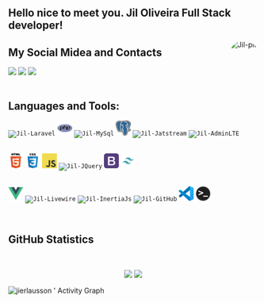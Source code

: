 ## Hello nice to meet you. Jil Oliveira Full Stack developer!
  <img align="right" alt="Jil-pic" height="150" style="border-radius:50px;" src="https://oticairis.dlwsolucoes.com.br/img/jil_pic.png">

## **My Social Midea and Contacts**
<div>
  <code><a href="https://www.linkedin.com/in/jierlausson" target="_blank"><img src="https://icongr.am/devicon/linkedin-original.svg" target="_blank"></a></code>
  <code><a href="https://instagram.com/jierlausson.dev" target="_blank"><img src="https://cdn.cdnlogo.com/logos/i/92/instagram.svg" height="30" target="_blank"></a></code>
  <code><a href = "mailto:jierlausson@yahoo.com.br"><img src="https://uxwing.com/wp-content/themes/uxwing/download/37-communication-chat-call/purple-mail.svg" height="30" target="_blank"></a></code>
</div><br>
  
## **Languages and Tools:**
<div style="display: inline_block">
  <code><img  alt="Jil-Laravel"  height="30" src="https://cdn.jsdelivr.net/gh/devicons/devicon/icons/laravel/laravel-plain.svg"></code>
  <code><img  alt="Jil-PHP" height="30" src="https://raw.githubusercontent.com/github/explore/80688e429a7d4ef2fca1e82350fe8e3517d3494d/topics/php/php.png"></code>
  <code><img  alt="Jil-MySql" height="30" src="https://icongr.am/devicon/mysql-original.svg"></code>
  <code><img  alt="Jil-PostgreSQL" height="30" src="https://raw.githubusercontent.com/github/explore/80688e429a7d4ef2fca1e82350fe8e3517d3494d/topics/postgresql/postgresql.png"></code>
  <code><img  alt="Jil-Jatstream" height="30" src="https://ih1.redbubble.net/image.2428884987.0603/st,small,507x507-pad,600x600,f8f8f8.jpg"></code>
  <code><img  alt="Jil-AdminLTE" height="30" src="https://adminlte.io/docs/3.0/assets/img/AdminLTELogo.png"></code><br><br>

  <code><img  alt="Jil-HTML" height="30" src="https://raw.githubusercontent.com/github/explore/80688e429a7d4ef2fca1e82350fe8e3517d3494d/topics/html/html.png"></code>
  <code><img  alt="Jil-CSS" height="30" src="https://raw.githubusercontent.com/github/explore/80688e429a7d4ef2fca1e82350fe8e3517d3494d/topics/css/css.png"></code>
  <code><img  alt="Jil-Javascript" height="30" src="https://raw.githubusercontent.com/github/explore/80688e429a7d4ef2fca1e82350fe8e3517d3494d/topics/javascript/javascript.png"></code>
  <code><img  alt="Jil-JQuery" height="30" src="https://icongr.am/devicon/jquery-original.svg"></code>
  <code><img  alt="Jil-GitHub" height="30" src="https://raw.githubusercontent.com/github/explore/80688e429a7d4ef2fca1e82350fe8e3517d3494d/topics/bootstrap/bootstrap.png"></code>
  <code><img  alt="Jil-Tailwind" height="30" src="https://raw.githubusercontent.com/github/explore/80688e429a7d4ef2fca1e82350fe8e3517d3494d/topics/tailwind/tailwind.png"></code><br><br>
    
  <code><img  alt="Jil-VueJs" height="30" src="https://raw.githubusercontent.com/github/explore/80688e429a7d4ef2fca1e82350fe8e3517d3494d/topics/vue/vue.png"></code>
  <code><img  alt="Jil-Livewire" height="30" src="https://laravel-livewire.com/img/underwater_jelly.svg"></code>
  <code><img  alt="Jil-InertiaJs" height="30" src="https://avatars.githubusercontent.com/u/47703742?s=200&v=4"></code>
  <code><img  alt="Jil-GitHub" height="30" src="https://github.githubassets.com/images/modules/logos_page/GitHub-Mark.png"></code>
  <code><img  alt="Jil-VSCode" height="30" src="https://raw.githubusercontent.com/github/explore/80688e429a7d4ef2fca1e82350fe8e3517d3494d/topics/visual-studio-code/visual-studio-code.png"></code>
  <code><img  alt="Jil-Terminal" height="30" src="https://raw.githubusercontent.com/github/explore/80688e429a7d4ef2fca1e82350fe8e3517d3494d/topics/terminal/terminal.png"></code>
</div><br>
  
## **GitHub Statistics**

<br/>
<p align="center">
  <img width="49.5%" src="https://github-readme-stats.vercel.app/api?username=jierlausson&show_icons=true&theme=nord&hide_border=true" />
  <img width="49.5%" src="https://github-readme-streak-stats.herokuapp.com/?user=jierlausson&theme=nord&hide_border=true" /><br>
</p>

  ![jierlausson ' Activity Graph](https://activity-graph.herokuapp.com/graph?username=jierlausson&custom_title=Jil%20Oliveira%20Contribution%20Graph&theme=nord&bg_color=2e3440&hide_border=true&line=7490ac&point=d8dee9)
<br>




